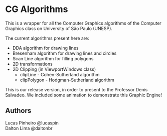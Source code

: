 # CG Algorithms

This is a wrapper for all the Computer Graphics algorithms of the Computer Graphics class on University of São Paulo (UNESP).

The current algorithms present here are:

- DDA algorithm for drawing lines
- Bresenham algorithm for drawing lines and circles
- Scan Line algorithm for filling polygons
- 2D transformations
- 2D Clipping (in ViewportWindows class)
  - clipLine - Cohen-Sutherland algorithm
  - clipPolygon - Hodgman-Sutherland algorithm

This is our release version, in order to present to the Professor Denis Salvadeo.
We included some animation to demonstrate this Graphic Engine!

## Authors

Lucas Pinheiro @lucaspin<br>
Dalton Lima @daltonbr
